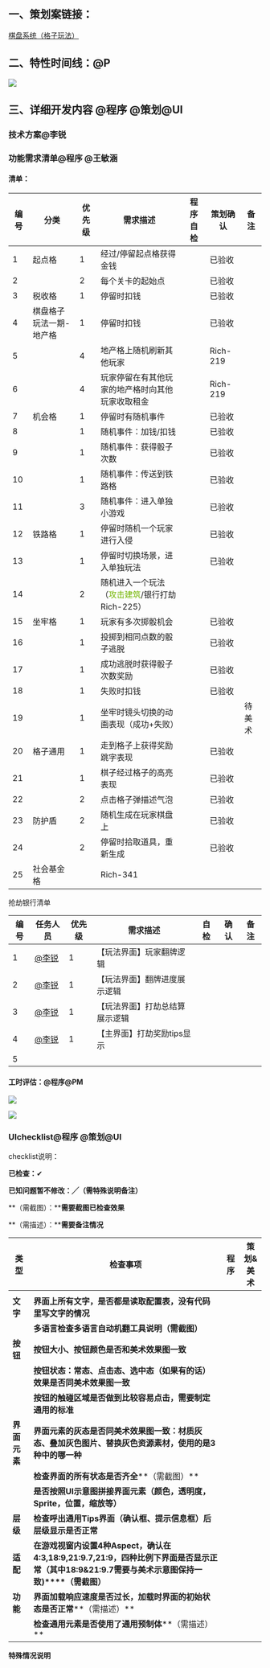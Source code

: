 ## 一、策划案链接：
[棋盘系统（格子玩法）](https://snh48group.yuque.com/zdlwma/kxyozs/ht7mflcg8qskqb2l)

## 二、特性时间线：@P
![](https://cdn.nlark.com/yuque/0/2024/png/45533914/1720072154550-9ba73943-a750-450a-9ab7-880bbb6d0c16.png)

## 三、详细开发内容 @程序 @策划@UI


### 技术方案@李锐
### 功能需求清单@程序 @王敏涵
#### 清单：
| 编号 | 分类 | 优先级 | 需求描述 | 程序自检 | 策划确认 | 备注 |
| --- | --- | --- | --- | --- | --- | --- |
| 1 | 起点格 | 1 | 经过/停留起点格获得金钱 |  | 已验收 | |
| 2 | | 2 | 每个关卡的起始点 |  | 已验收 | |
| 3 | 税收格 | 1 | 停留时扣钱 |  | 已验收 | |
| 4 | 棋盘格子玩法一期-地产格 | 1 | 停留时扣钱 |  | 已验收 | |
| 5 | | 4 | 地产格上随机刷新其他玩家 |  | Rich-219 | |
| 6 | | 4 | 玩家停留在有其他玩家的地产格时向其他玩家收取租金 |  | Rich-219 | |
| 7 | 机会格 | 1 | 停留时有随机事件 |  | 已验收 | |
| 8 | | 1 | 随机事件：加钱/扣钱 |  | 已验收 | |
| 9 | | 1 | 随机事件：获得骰子次数 |  | 已验收 | |
| 10 | | 1 | 随机事件：传送到铁路格 |  | 已验收 | |
| 11 | | 3 | 随机事件：进入单独小游戏 |  | 已验收 | |
| 12 | 铁路格 | 1 | 停留时随机一个玩家进行入侵 |  | 已验收 | |
| 13 | | 1 | 停留时切换场景，进入单独玩法 |  | 已验收 | |
| 14 | | 2 | 随机进入一个玩法（<font style="color:#74B602;">攻击建筑</font>/银行打劫 Rich-225） |  |  | |
| 15 | 坐牢格 | 1 | 玩家有多次掷骰机会 |  | 已验收 | |
| 16 | | 1 | 投掷到相同点数的骰子逃脱 |  | 已验收 | |
| 17 | | 1 | 成功逃脱时获得骰子次数奖励 |  | 已验收 | |
| 18 | | 1 | 失败时扣钱 |  | 已验收 | |
| 19 | | 1 | 坐牢时镜头切换的动画表现（成功+失败） |  |  | 待美术 |
| 20 | 格子通用 | 1 | 走到格子上获得奖励跳字表现 |  | 已验收 | |
| 21 | | 1 | 棋子经过格子的高亮表现 |  | 已验收 | |
| 22 |  | 2 | 点击格子弹描述气泡 |  | 已验收 | |
| 23 | 防护盾 | 2 | 随机生成在玩家棋盘上 |  | 已验收 | |
| 24 |  | 2 | 停留时拾取道具，重新生成 |  | 已验收 | |
| 25 | 社会基金格 |  | Rich-341 |  |  | |




抢劫银行清单

| 编号 | 任务人员 | 优先级 | 需求描述 | 自检 | 确认 | 备注 |
| --- | --- | --- | --- | --- | --- | --- |
| 1 | [@李锐](undefined/lirui-rwgfy) | 1 | 【玩法界面】玩家翻牌逻辑 | | | |
| 2 | [@李锐](undefined/lirui-rwgfy) | 1 | 【玩法界面】翻牌进度展示逻辑 | | | |
| 3 | [@李锐](undefined/lirui-rwgfy) | 1 | 【玩法界面】打劫总结算展示逻辑 | | | |
| 4 | [@李锐](undefined/lirui-rwgfy) | 1 | 【主界面】打劫奖励tips显示 | | | |
| 5 | |  |  | | | |


#### 工时评估：@程序@PM
![](https://cdn.nlark.com/yuque/0/2024/png/45533914/1718884832281-2a7ffdae-75ef-4cd2-a9ab-e32801bca795.png)

![](https://cdn.nlark.com/yuque/0/2024/png/45533914/1720072184990-58c12272-133f-43bc-9c3f-9e4a1e01c794.png)



### UIchecklist@程序 @策划@UI
checklist说明：

**已检查：**✔

**已知问题暂不修改：╱（需特殊说明备注）**

**（需截图）：****需要截图已检查效果**

**（需描述）：****需要备注情况**

| **类型** | **检查事项** | **程序** | **策划&美术** |
| --- | --- | --- | --- |
| | | | |
| **文字** | **界面上所有文字，是否都是读取配置表，没有代码里写文字的情况** | | |
| | **多语言检查****多语言自动机翻工具说明****（需截图）** | | |
| **按钮** | **按钮大小、按钮颜色是否和美术效果图一致** | | |
| | **按钮状态：常态、点击态、选中态（如果有的话）效果是否同美术效果图一致** | | |
| | **按钮的触碰区域是否做到比较容易点击，需要制定通用的标准** | | |
| **界面元素** | **界面元素的灰态是否同美术效果图一致：材质灰态、叠加灰色图片、替换灰色资源素材，使用的是3种中的哪一种** | | |
| | **检查界面的所有状态是否齐全****（需截图）** | | |
| | **是否按照UI示意图拼接界面元素（颜色，透明度，Sprite，位置，缩放等）** | | |
| **层级** | **检查呼出通用Tips界面（确认框、提示信息框）后层级显示是否正常** | | |
| **适配** | **在游戏视窗内设置4种Aspect，确认在4:3,18:9,21:9.7,21:9，四种比例下界面是否显示正常（其中18:9&21:9.7需要与美术示意图保持一致)****（需截图）** | | |
| **功能** | **界面加载响应速度是否过长，加载时界面的初始状态是否正常****（需描述）** | | |
| | **检查通用元素是否使用了通用预制体****（需描述）** | | |


**特殊情况说明**





